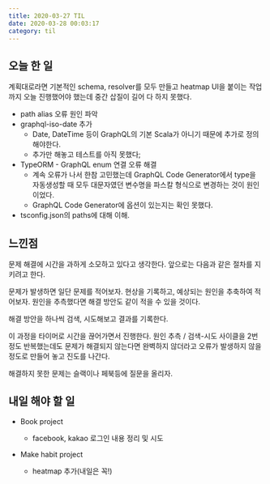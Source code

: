 ```yaml
---
title: 2020-03-27 TIL
date: 2020-03-28 00:03:17
category: til
---
```


## 오늘 한 일

계획대로라면 기본적인 schema, resolver를 모두 만들고 heatmap UI을 붙이는 작업까지 오늘 진행했어야 했는데 중간 삽질이 길어 다 하지 못했다.

- path alias 오류 원인 파악
- graphql-iso-date 추가
  - Date, DateTime 등이 GraphQL의 기본 Scala가 아니기 때문에 추가로 정의해야한다.
  - 추가만 해놓고 테스트를 아직 못했다;
- TypeORM - GraphQL enum 연결 오류 해결
  - 계속 오류가 나서 한참 고민했는데 GraphQL Code Generator에서 type을 자동생성할 때 모두 대문자였던 변수명을 파스칼 형식으로 변경하는 것이 원인이었다.
  - GraphQL Code Generator에 옵션이 있는지는 확인 못했다.
- tsconfig.json의 paths에 대해 이해.

## 느낀점

문제 해결에 시간을 과하게 소모하고 있다고 생각한다. 앞으로는 다음과 같은 절차를 지키려고 한다.

문제가 발생하면 일단 문제를 적어보자. 현상을 기록하고, 예상되는 원인을 추축하여 적어보자. 원인을 추측했다면 해결 방안도 같이 적을 수 있을 것이다.

해결 방안을 하나씩 검색, 시도해보고 결과를 기록한다.

이 과정을 타이머로 시간을 끊어가면서 진행한다. 원인 추측 / 검색-시도 사이클을 2번 정도 반복했는데도 문제가 해결되지 않는다면 완벽하지 않더라고 오류가 발생하지 않을 정도로 만들어 놓고 진도를 나간다.

해결하지 못한 문제는 슬랙이나 페북등에 질문을 올리자.

## 내일 해야 할 일

- Book project
  - facebook, kakao 로그인 내용 정리 및 시도

- Make habit project
  - heatmap 추가(내일은 꼭!)
